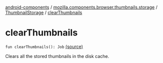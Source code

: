 [android-components](../../index.md) / [mozilla.components.browser.thumbnails.storage](../index.md) / [ThumbnailStorage](index.md) / [clearThumbnails](./clear-thumbnails.md)

# clearThumbnails

`fun clearThumbnails(): Job` [(source)](https://github.com/mozilla-mobile/android-components/blob/master/components/browser/thumbnails/src/main/java/mozilla/components/browser/thumbnails/storage/ThumbnailStorage.kt#L50)

Clears all the stored thumbnails in the disk cache.

